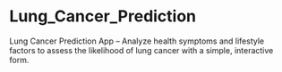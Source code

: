 # Lung_Cancer_Prediction
Lung Cancer Prediction App – Analyze health symptoms and lifestyle factors to assess the likelihood of lung cancer with a simple, interactive form.
